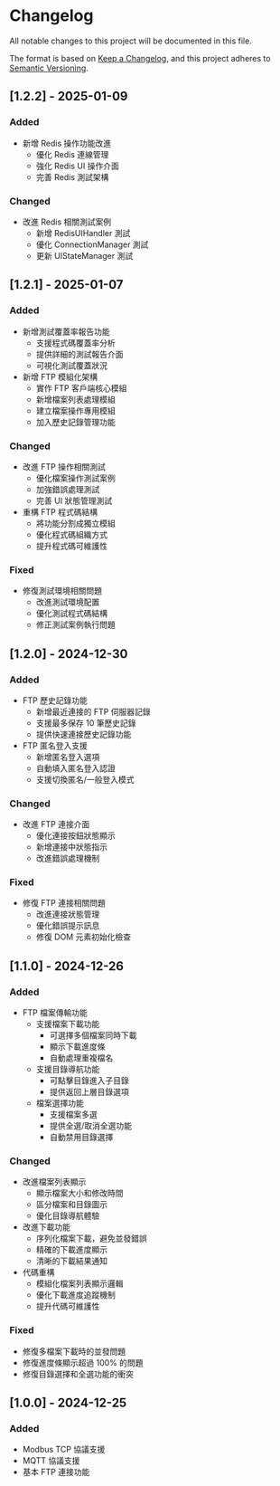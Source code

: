 # Changelog

All notable changes to this project will be documented in this file.

The format is based on [Keep a Changelog](https://keepachangelog.com/en/1.0.0/),
and this project adheres to [Semantic Versioning](https://semver.org/spec/v2.0.0.html).

## [1.2.2] - 2025-01-09

### Added
- 新增 Redis 操作功能改進
  - 優化 Redis 連線管理
  - 強化 Redis UI 操作介面
  - 完善 Redis 測試架構

### Changed
- 改進 Redis 相關測試案例
  - 新增 RedisUIHandler 測試
  - 優化 ConnectionManager 測試
  - 更新 UIStateManager 測試

## [1.2.1] - 2025-01-07

### Added
- 新增測試覆蓋率報告功能
  - 支援程式碼覆蓋率分析
  - 提供詳細的測試報告介面
  - 可視化測試覆蓋狀況
- 新增 FTP 模組化架構
  - 實作 FTP 客戶端核心模組
  - 新增檔案列表處理模組
  - 建立檔案操作專用模組
  - 加入歷史記錄管理功能

### Changed
- 改進 FTP 操作相關測試
  - 優化檔案操作測試案例
  - 加強錯誤處理測試
  - 完善 UI 狀態管理測試
- 重構 FTP 程式碼結構
  - 將功能分割成獨立模組
  - 優化程式碼組織方式
  - 提升程式碼可維護性

### Fixed
- 修復測試環境相關問題
  - 改進測試環境配置
  - 優化測試程式碼結構
  - 修正測試案例執行問題

## [1.2.0] - 2024-12-30

### Added
- FTP 歷史記錄功能
  - 新增最近連接的 FTP 伺服器記錄
  - 支援最多保存 10 筆歷史記錄
  - 提供快速連接歷史記錄功能
- FTP 匿名登入支援
  - 新增匿名登入選項
  - 自動填入匿名登入認證
  - 支援切換匿名/一般登入模式

### Changed
- 改進 FTP 連接介面
  - 優化連接按鈕狀態顯示
  - 新增連接中狀態指示
  - 改進錯誤處理機制

### Fixed
- 修復 FTP 連接相關問題
  - 改進連接狀態管理
  - 優化錯誤提示訊息
  - 修復 DOM 元素初始化檢查

## [1.1.0] - 2024-12-26

### Added
- FTP 檔案傳輸功能
  - 支援檔案下載功能
    - 可選擇多個檔案同時下載
    - 顯示下載進度條
    - 自動處理重複檔名
  - 支援目錄導航功能
    - 可點擊目錄進入子目錄
    - 提供返回上層目錄選項
  - 檔案選擇功能
    - 支援檔案多選
    - 提供全選/取消全選功能
    - 自動禁用目錄選擇

### Changed
- 改進檔案列表顯示
  - 顯示檔案大小和修改時間
  - 區分檔案和目錄圖示
  - 優化目錄導航體驗
- 改進下載功能
  - 序列化檔案下載，避免並發錯誤
  - 精確的下載進度顯示
  - 清晰的下載結果通知
- 代碼重構
  - 模組化檔案列表顯示邏輯
  - 優化下載進度追蹤機制
  - 提升代碼可維護性

### Fixed
- 修復多檔案下載時的並發問題
- 修復進度條顯示超過 100% 的問題
- 修復目錄選擇和全選功能的衝突

## [1.0.0] - 2024-12-25

### Added
- Modbus TCP 協議支援
- MQTT 協議支援
- 基本 FTP 連接功能